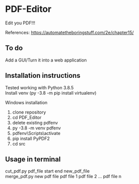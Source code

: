# PDF-Editor
Edit you PDF!!!  
  
References: https://automatetheboringstuff.com/2e/chapter15/

## To do
Add a GUI/Turn it into a web application

## Installation instructions
Tested working with Python 3.8.5  
Install venv (py -3.8 -m pip install virtualenv)

Windows installation
1. clone repository
2. cd PDF_Editor
3. delete existing pdfenv
4. py -3.8 -m venv pdfenv
5. pdfenv\Scripts\activate
6. pip install PyPDF2
7. cd src

## Usage in terminal
cut_pdf.py pdf_file start end new_pdf_file  
merge_pdf.py new pdf file pdf file 1 pdf file 2 ... pdf file n
